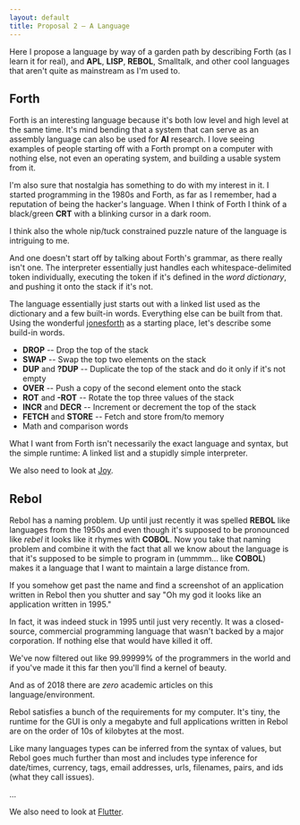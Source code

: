 ```yaml
---
layout: default
title: Proposal 2 — A Language
---
```


Here I propose a language by way of a garden path by describing Forth
(as I learn it for real), and **APL**, **LISP**, **REBOL**, Smalltalk,
and other cool languages that aren't quite as mainstream as I'm used
to.

## Forth

Forth is an interesting language because it's both low level and high
level at the same time. It's mind bending that a system that can serve
as an assembly language can also be used for **AI** research. I love
seeing examples of people starting off with a Forth prompt on a
computer with nothing else, not even an operating system, and building
a usable system from it.

I'm also sure that nostalgia has something to do with my interest in
it. I started programming in the 1980s and Forth, as far as I
remember, had a reputation of being the hacker's language. When I
think of Forth I think of a black/green **CRT** with a blinking cursor
in a dark room. 

I think also the whole nip/tuck constrained puzzle nature of the
language is intriguing to me.

And one doesn't start off by talking about Forth's grammar, as there
really isn't one. The interpreter essentially just handles each
whitespace-delimited token individually, executing the token if it's
defined in the *word dictionary*, and pushing it onto the stack if
it's not.

The language essentially just starts out with a linked list used
as the dictionary and a few built-in words. Everything else can be
built from that. Using the wonderful
[jonesforth](https://github.com/nornagon/jonesforth/blob/master/jonesforth.S)
as a starting place, let's describe some build-in words.

- **DROP** -- Drop the top of the stack
- **SWAP** -- Swap the top two elements on the stack
- **DUP** and **?DUP** -- Duplicate the top of the stack and do it
  only if it's not empty
- **OVER** -- Push a copy of the second element onto the stack
- **ROT** and **-ROT** -- Rotate the top three values of the stack
- **INCR** and **DECR** -- Increment or decrement the top of the stack
- **FETCH** and **STORE** -- Fetch and store from/to memory
- Math and comparison words

What I want from Forth isn't necessarily the exact language and
syntax, but the simple runtime: A linked list and a stupidly simple
interpreter.

We also need to look at
[Joy](https://en.wikipedia.org/wiki/Joy_(programming_language)).

## Rebol

Rebol has a naming problem. Up until just recently it was spelled 
**REBOL** like languages from the 1950s and even though it's supposed
to be pronounced like *rebel* it looks like it rhymes with **COBOL**.
Now you take that naming problem and combine it with the fact that all
we know about the language is that it's supposed to be simple to
program in (ummmm... like **COBOL**) makes it a language that I want
to maintain a large distance from.

If you somehow get past the name and find a screenshot of an
application written in Rebol then you shutter and say "Oh my god it
looks like an application written in 1995."

In fact, it was indeed stuck in 1995 until just very recently. It was
a closed-source, commercial programming language that wasn't backed
by a major corporation. If nothing else that would have killed it off.

We've now filtered out like 99.99999% of the programmers in the world
and if you've made it this far then you'll find a kernel of beauty.

And as of 2018 there are *zero* academic articles on this
language/environment. 

Rebol satisfies a bunch of the requirements for my computer. It's
tiny, the runtime for the GUI is only a megabyte and full applications
written in Rebol are on the order of 10s of kilobytes at the most.

Like many languages types can be inferred from the syntax of values,
but Rebol goes much further than most and includes type inference for
date/times, currency, tags, email addresses, urls, filenames, pairs,
and ids (what they call issues).

...

We also need to look at [Flutter](https://flutter.io).
